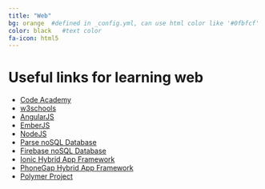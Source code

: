 ```yaml
---
title: "Web"
bg: orange  #defined in _config.yml, can use html color like '#0fbfcf'
color: black   #text color
fa-icon: html5
---
```


# Useful links for learning web

* <a href="http://www.codecademy.com/">Code Academy</a>
* <a href="http://www.w3schools.com/">w3schools</a>
* <a href="https://angularjs.org/">AngularJS</a>
* <a href="http://emberjs.com/">EmberJS</a>
* <a href="https://nodejs.org/">NodeJS</a>
* <a href="https://www.parse.com/">Parse noSQL Database</a>
* <a href="https://www.firebase.com/">Firebase noSQL Database</a>
* <a href="http://ionicframework.com/">Ionic Hybrid App Framework</a>
* <a href="http://phonegap.com/">PhoneGap Hybrid App Framework</a>
* <a href="https://www.polymer-project.org/0.5/">Polymer Project</a>
